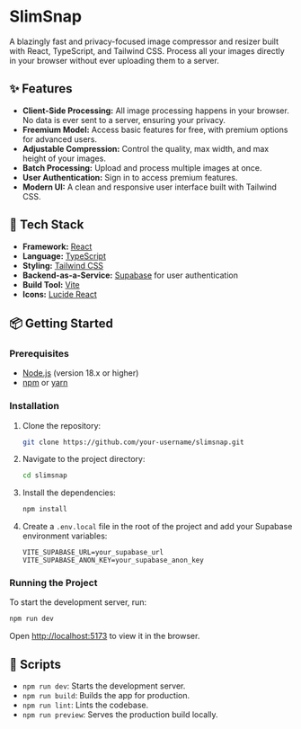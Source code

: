 # SlimSnap

A blazingly fast and privacy-focused image compressor and resizer built with React, TypeScript, and Tailwind CSS. Process all your images directly in your browser without ever uploading them to a server.

## ✨ Features

- **Client-Side Processing:** All image processing happens in your browser. No data is ever sent to a server, ensuring your privacy.
- **Freemium Model:** Access basic features for free, with premium options for advanced users.
- **Adjustable Compression:** Control the quality, max width, and max height of your images.
- **Batch Processing:** Upload and process multiple images at once.
- **User Authentication:** Sign in to access premium features.
- **Modern UI:** A clean and responsive user interface built with Tailwind CSS.

## 🚀 Tech Stack

- **Framework:** [React](https://reactjs.org/)
- **Language:** [TypeScript](https://www.typescriptlang.org/)
- **Styling:** [Tailwind CSS](https://tailwindcss.com/)
- **Backend-as-a-Service:** [Supabase](https://supabase.io/) for user authentication
- **Build Tool:** [Vite](https://vitejs.dev/)
- **Icons:** [Lucide React](https://lucide.dev/guide/packages/lucide-react)

## 📦 Getting Started

### Prerequisites

- [Node.js](https://nodejs.org/en/) (version 18.x or higher)
- [npm](https://www.npmjs.com/) or [yarn](https://yarnpkg.com/)

### Installation

1. Clone the repository:
   ```bash
   git clone https://github.com/your-username/slimsnap.git
   ```
2. Navigate to the project directory:
   ```bash
   cd slimsnap
   ```
3. Install the dependencies:
   ```bash
   npm install
   ```
4. Create a `.env.local` file in the root of the project and add your Supabase environment variables:
    ```
    VITE_SUPABASE_URL=your_supabase_url
    VITE_SUPABASE_ANON_KEY=your_supabase_anon_key
    ```
### Running the Project

To start the development server, run:
```bash
npm run dev
```
Open [http://localhost:5173](http://localhost:5173) to view it in the browser.

## 📜 Scripts

- `npm run dev`: Starts the development server.
- `npm run build`: Builds the app for production.
- `npm run lint`: Lints the codebase.
- `npm run preview`: Serves the production build locally.
